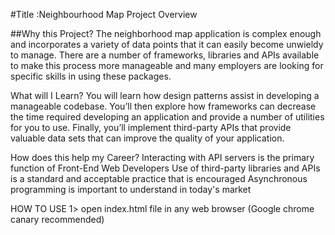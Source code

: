 #Title :Neighbourhood Map 
Project Overview

##Why this Project?
The neighborhood map application is complex enough and incorporates a variety of data points that it can easily become unwieldy to manage. There are a number of frameworks, libraries and APIs available to make this process more manageable and many employers are looking for specific skills in using these packages.

What will I Learn?
You will learn how design patterns assist in developing a manageable codebase. You’ll then explore how frameworks can decrease the time required developing an application and provide a number of utilities for you to use. Finally, you’ll implement third-party APIs that provide valuable data sets that can improve the quality of your application.

How does this help my Career?
Interacting with API servers is the primary function of Front-End Web Developers
Use of third-party libraries and APIs is a standard and acceptable practice that is encouraged
Asynchronous programming is important to understand in today's market


HOW TO USE
1> open index.html file in any web browser (Google chrome canary recommended)
